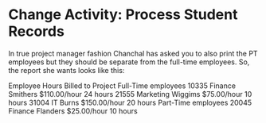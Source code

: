 # Change Activity: Process Student Records

In true project manager fashion Chanchal has asked you to also print the PT employees but they should be separate from the full-time employees. So, the report she wants looks like this:

Employee Hours Billed to Project
Full-Time employees
    10335 Finance    Smithers  $110.00/hour 24 hours
    21555 Marketing  Wiggims   $75.00/hour  10 hours
    31004 IT         Burns     $150.00/hour 20 hours
Part-Time employees
   20045 Finance     Flanders  $25.00/hour  10 hours
   
   